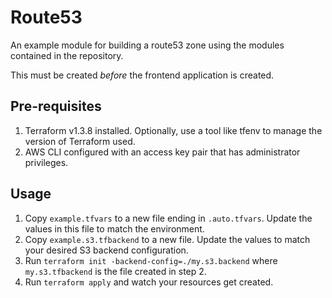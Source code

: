 # Route53

An example module for building a route53 zone using the modules contained in the repository.

This must be created _before_ the frontend application is created.

## Pre-requisites

1. Terraform v1.3.8 installed. Optionally, use a tool like tfenv to manage the version of Terraform used.
2. AWS CLI configured with an access key pair that has administrator privileges.

## Usage

1. Copy `example.tfvars` to a new file ending in `.auto.tfvars`. Update the values in this file to match the environment.
2. Copy `example.s3.tfbackend` to a new file. Update the values to match your desired S3 backend configuration.
3. Run `terraform init -backend-config=./my.s3.backend` where `my.s3.tfbackend` is the file created in step 2.
4. Run `terraform apply` and watch your resources get created.
